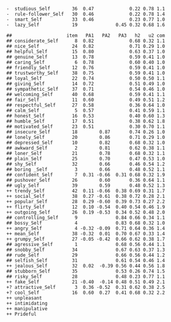     -  studious_Self        36  0.47             0.22 0.78 1.1
    -  rule-follower_Self   30  0.46             0.22 0.78 1.4
    -  smart_Self           33  0.46             0.23 0.77 1.0
    -  lazy_Self            19              0.45 0.32 0.68 1.6

    ##                    item   PA1   PA2   PA3   h2   u2 com
    ## considerate_Self      8  0.82             0.68 0.32 1.1
    ## nice_Self            24  0.82             0.71 0.29 1.0
    ## helpful_Self         15  0.80             0.63 0.37 1.0
    ## genuine_Self         13  0.78             0.59 0.41 1.0
    ## caring_Self           6  0.78             0.60 0.40 1.0
    ## friendly_Self        12  0.76             0.59 0.41 1.0
    ## trustworthy_Self     38  0.75             0.59 0.41 1.0
    ## loyal_Self           22  0.74             0.50 0.50 1.1
    ## giving_Self          14  0.72             0.51 0.49 1.0
    ## sympathetic_Self     37  0.71             0.54 0.46 1.0
    ## welcoming_Self       40  0.68             0.59 0.41 1.1
    ## fair_Self            11  0.60             0.49 0.51 1.2
    ## respectful_Self      27  0.58             0.36 0.64 1.0
    ## calm_Self             5  0.57             0.41 0.59 1.1
    ## honest_Self          16  0.53             0.40 0.60 1.3
    ## humble_Self          17  0.51             0.38 0.62 1.8
    ## motivated_Self       23  0.51             0.30 0.70 1.1
    ## insecure_Self        18        0.87       0.74 0.26 1.0
    ## lonely_Self          20        0.86       0.71 0.29 1.0
    ## depressed_Self       10        0.82       0.68 0.32 1.0
    ## awkward_Self          2        0.81       0.62 0.38 1.1
    ## loner_Self           21        0.78       0.68 0.32 1.1
    ## plain_Self           25        0.70       0.47 0.53 1.0
    ## shy_Self             32        0.66       0.46 0.54 1.2
    ## boring _Self          3        0.66       0.48 0.52 1.1
    ## confident_Self        7  0.31 -0.66  0.31 0.68 0.32 1.9
    ## pushover_Self        26        0.60       0.36 0.64 1.1
    ## ugly_Self            39        0.59       0.48 0.52 1.3
    ++ trendy_Self          42  0.11 -0.66  0.38 0.69 0.31 1.7
    ++ social_Self          38  0.27 -0.61  0.38 0.72 0.28 2.1
    ++ popular_Self         28  0.29 -0.60  0.39 0.73 0.27 2.2
    ++ flirty_Self          12  0.10 -0.54  0.40 0.54 0.46 1.9
    ++ outgoing_Self        26  0.19 -0.53  0.34 0.52 0.48 2.0
    ## controlling_Self      9              0.84 0.66 0.34 1.1
    ## bossy_Self            4              0.83 0.68 0.32 1.0
    ++ angry_Self            4 -0.32 -0.09  0.71 0.64 0.36 1.4
    ++ mean_Self            38 -0.32  0.01  0.70 0.67 0.33 1.4
    ++ grumpy_Self          27 -0.05 -0.42  0.66 0.62 0.38 1.7
    ## agressive_Self        1              0.68 0.56 0.44 1.1
    ## snobby_Self          34              0.67 0.63 0.37 1.3
    ## rude_Self            29              0.66 0.56 0.44 1.2
    ## selfish_Self         31              0.61 0.54 0.46 1.4
    ++ jealous_Self         32  0.02  -0.39 0.56 0.44 0.56 1.8
    ## stubborn_Self        35              0.53 0.26 0.74 1.5
    ## risky_Self           28              0.48 0.23 0.77 1.1
    ++ fake_Self            21 -0.40  -0.14 0.48 0.51 0.49 2.1
    +? attractive_Self       3  0.36 -0.52  0.31 0.62 0.38 2.5
    +? cool_Self            16  0.60  0.27  0.41 0.68 0.32 2.2
    ++ unpleasant
    ++ intimidating
    ++ manipulative
    ++ Prideful
